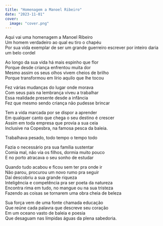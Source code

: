 ```yaml
---
title: "Homenagem a Manoel Ribeiro"
date: "2023-11-01"
cover:
  image: "cover.png"
---
```


Aqui vai uma homenagem a Manoel Ribeiro  
Um homem verdadeiro ao qual eu tiro o chapéu  
Por sua vida exemplar de ser um grande guerreiro escrever por inteiro daria um belo cordel  

Ao longo da sua vida há mais espinho que flor  
Porque desde criança enfrentou muita dor  
Mesmo assim os seus olhos vivem cheios de brilho  
Porque transformou em lírio aquilo que lhe tocou  

Fez várias mudanças do lugar onde morava  
Com seus pais na lembrança viveu a trabalhar  
Essa realidade presente desde a infância  
Fez que mesmo sendo criança não pudesse brincar  

Tem a vida marcada por se dispor a aprender  
Em qualquer canto que chega o seu destino é crescer  
Assim em toda empresa que provia a sua ceia  
Inclusive na Copesbra, na famosa pesca da baleia.  

Trabalhava pesado, todo tempo o tempo todo  

Fazia o necessário pra sua família sustentar  
Comia mal, não via os filhos, dormia muito pouco  
E no  porto atracava o seu sonho de estudar  

Quando tudo acabou e ficou sem ter pra onde ir  
Não parou, procurou um novo rumo pra seguir  
Daí descobriu a sua grande riqueza  
Inteligência e competência pra ser poeta da natureza  
Encontra rima em tudo, no mangue ou na sua tristeza  
Fazendo as coisas se tornarem uma obra cheia de beleza  

Sua força vem de uma fonte chamada educação  
Que reúne cada palavra que descreve seu coração  
Em um oceano  vasto de baleia e poesia  
Que desaguam nas límpidas águas da plena sabedoria.  
